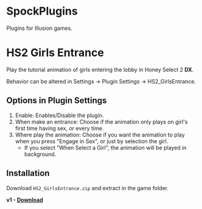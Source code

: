 # SpockPlugins
Plugins for Illusion games.

# HS2 Girls Entrance
Play the tutorial animation of girls entering the lobby in Honey Select 2 **DX**.

Behavior can be altered in Settings -> Plugin Settings -> HS2_GirlsEntrance.

  ## Options in Plugin Settings
  1) Enable: Enables/Disable the plugin.
  2) When make an entrance: Choose if the animation only plays on girl's first time having sex, or every time.
  3) Where play the animation: Choose if you want the animation to play when you press "Engage in Sex", or just by selection the girl.
     * If you select "When Select a Girl", the animation will be played in background.
       
  ## Installation
  Download `HS2_GirlsEntrance.zip` and extract in the game folder.
  
  **v1 - [Download](https://github.com/SpockBauru/SpockPlugins/releases/tag/r1)**
